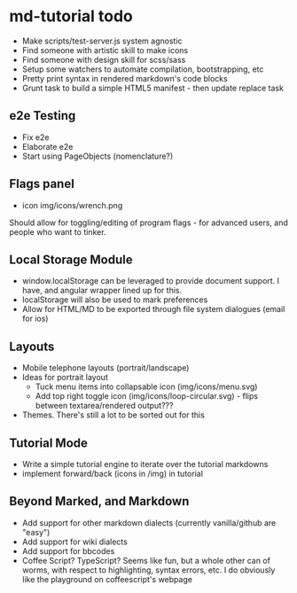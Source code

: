 md-tutorial todo
================

* Make scripts/test-server.js system agnostic
* Find someone with artistic skill to make icons
* Find someone with design skill for scss/sass
* Setup some watchers to automate compilation, bootstrapping, etc
* Pretty print syntax in rendered markdown's code blocks
* Grunt task to build a simple HTML5 manifest - then update replace task

## e2e Testing

* Fix e2e
* Elaborate e2e
* Start using PageObjects (nomenclature?)

## Flags panel

* icon img/icons/wrench.png

Should allow for toggling/editing of program flags - for advanced users, and
people who want to tinker.

## Local Storage Module

* window.localStorage can be leveraged to provide document support.  I have,
and angular wrapper lined up for this.
* localStorage will also be used to mark preferences
* Allow for HTML/MD to be exported through file system dialogues (email for ios)

## Layouts

* Mobile telephone layouts (portrait/landscape)
* Ideas for portrait layout
  * Tuck menu items into collapsable icon (img/icons/menu.svg)
  * Add top right toggle icon (img/icons/loop-circular.svg) - flips between
  textarea/rendered output???
* Themes.  There's still a lot to be sorted out for this

## Tutorial Mode

* Write a simple tutorial engine to iterate over the tutorial markdowns
* implement forward/back (icons in /img) in tutorial

## Beyond Marked, and Markdown

* Add support for other markdown dialects (currently vanilla/github are "easy")
* Add support for wiki dialects
* Add support for bbcodes
* Coffee Script? TypeScript? Seems like fun, but a whole other can of worms,
 with respect to highlighting, syntax errors, etc. I do obviously like the
 playground on coffeescript's webpage
